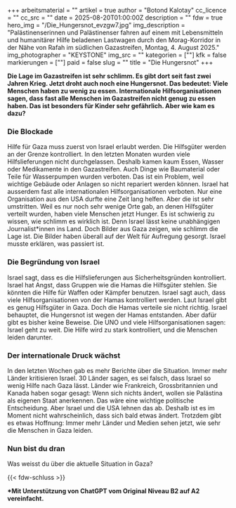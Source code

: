 +++
arbeitsmaterial = ""
artikel = true
author = "Botond Kalotay"
cc_licence = ""
cc_src = ""
date = 2025-08-20T01:00:00Z
description = ""
fdw = true
hero_img = "/Die_Hungersnot_evzgw7.jpg"
img_description = "Palästinenserinnen und Palästinenser fahren auf einem mit Lebensmitteln und humanitärer Hilfe beladenen Lastwagen durch den Morag-Korridor in der Nähe von Rafah im südlichen Gazastreifen, Montag, 4. August 2025."
img_photographer = "KEYSTONE"
img_src = ""
kategorien = [""]
kfk = false
markierungen = [""]
paid = false
slug = ""
title = "Die Hungersnot"
+++

**Die Lage im Gazastreifen ist sehr schlimm. Es gibt dort seit fast zwei Jahren Krieg. Jetzt droht auch noch eine Hungersnot. Das bedeutet: Viele Menschen haben zu wenig zu essen. Internationale Hilfsorganisationen sagen, dass fast alle Menschen im Gazastreifen nicht genug zu essen haben. Das ist besonders für Kinder sehr gefährlich. Aber wie kam es dazu?**

### Die Blockade

Hilfe für Gaza muss zuerst von Israel erlaubt werden. Die Hilfsgüter werden an der Grenze kontrolliert. In den letzten Monaten wurden viele Hilfslieferungen nicht durchgelassen. Deshalb kamen kaum Essen, Wasser oder Medikamente in den Gazastreifen. Auch Dinge wie Baumaterial oder Teile für Wasserpumpen wurden verboten. Das ist ein Problem, weil wichtige Gebäude oder Anlagen so nicht repariert werden können. Israel hat ausserdem fast alle internationalen Hilfsorganisationen verboten. Nur eine Organisation aus den USA durfte eine Zeit lang helfen. Aber die ist sehr umstritten. Weil es nur noch sehr wenige Orte gab, an denen Hilfsgüter verteilt wurden, haben viele Menschen jetzt Hunger. Es ist schwierig zu wissen, wie schlimm es wirklich ist. Denn Israel lässt keine unabhängigen Journalist*innen ins Land. Doch Bilder aus Gaza zeigen, wie schlimm die Lage ist. Die Bilder haben überall auf der Welt für Aufregung gesorgt. Israel musste erklären, was passiert ist.

### Die Begründung von Israel

Israel sagt, dass es die Hilfslieferungen aus Sicherheitsgründen kontrolliert. Israel hat Angst, dass Gruppen wie die Hamas die Hilfsgüter stehlen. Sie könnten die Hilfe für Waffen oder Kämpfer benutzen. Israel sagt auch, dass viele Hilfsorganisationen von der Hamas kontrolliert werden. Laut Israel gibt es genug Hilfsgüter in Gaza. Doch die Hamas verteile sie nicht richtig. Israel behauptet, die Hungersnot ist wegen der Hamas entstanden. Aber dafür gibt es bisher keine Beweise. Die UNO und viele Hilfsorganisationen sagen: Israel geht zu weit. Die Hilfe wird zu stark kontrolliert, und die Menschen leiden darunter.

### Der internationale Druck wächst

In den letzten Wochen gab es mehr Berichte über die Situation. Immer mehr Länder kritisieren Israel. 30 Länder sagen, es sei falsch, dass Israel so wenig Hilfe nach Gaza lässt. Länder wie Frankreich, Grossbritannien und Kanada haben sogar gesagt: Wenn sich nichts ändert, wollen sie Palästina als eigenen Staat anerkennen. Das wäre eine wichtige politische Entscheidung. Aber Israel und die USA lehnen das ab. Deshalb ist es im Moment nicht wahrscheinlich, dass sich bald etwas ändert. Trotzdem gibt es etwas Hoffnung: Immer mehr Länder und Medien sehen jetzt, wie sehr die Menschen in Gaza leiden.

### Nun bist du dran

Was weisst du über die aktuelle Situation in Gaza?

{{< fdw-schluss >}}

**\*Mit Unterstützung von ChatGPT vom Original Niveau B2 auf A2 vereinfacht.**